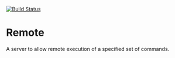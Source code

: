 [![Build Status](https://travis-ci.org/dmk2014/remote.svg?branch=master)](https://travis-ci.org/dmk2014/remote)

# Remote

A server to allow remote execution of a specified set of commands.
